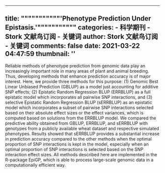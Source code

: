 
---
title: """""""""""'Phenotype Prediction Under Epistasis.'"""""""""""
categories: 
    - 科学期刊
    - Stork 文献鸟订阅 - 关键词
author: Stork 文献鸟订阅 - 关键词
comments: false
date: 2021-03-22 04:47:59
thumbnail: ''
---

<div>   
Reliable methods of phenotype prediction from genomic data play an increasingly important role in many areas of plant and animal breeding. Thus, developing methods that enhance prediction accuracy is of major interest. Here, we provide three methods for this purpose: (1) Genomic Best Linear Unbiased Prediction (GBLUP) as a model just accounting for additive SNP effects; (2) Epistatic Random Regression BLUP (ERRBLUP) as a full epistatic model which incorporates all pairwise SNP interactions, and (3) selective Epistatic Random Regression BLUP (sERRBLUP) as an epistatic model which incorporates a subset of pairwise SNP interactions selected based on their absolute effect sizes or the effect variances, which is computed based on solutions from the ERRBLUP model. We compared the predictive ability obtained from GBLUP, ERRBLUP, and sERRBLUP with genotypes from a publicly available wheat dataset and respective simulated phenotypes. Results showed that sERRBLUP provides a substantial increase in prediction accuracy compared to the other methods when the optimal proportion of SNP interactions is kept in the model, especially when an optimal proportion of SNP interactions is selected based on the SNP interaction effect sizes. All methods described here are implemented in the R-package EpiGP, which is able to process large-scale genomic data in a computationally efficient way.  
</div>
            